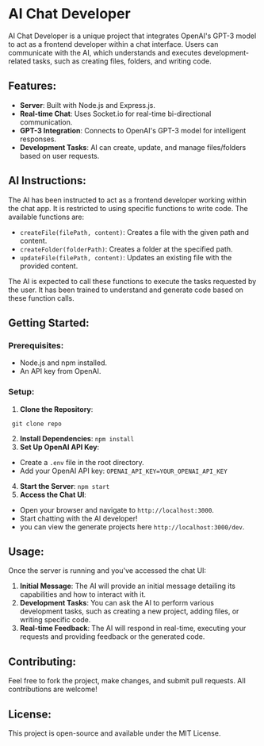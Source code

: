 # AI Chat Developer

AI Chat Developer is a unique project that integrates OpenAI's GPT-3 model to act as a frontend developer within a chat interface. Users can communicate with the AI, which understands and executes development-related tasks, such as creating files, folders, and writing code.

## Features:

- **Server**: Built with Node.js and Express.js.
- **Real-time Chat**: Uses Socket.io for real-time bi-directional communication.
- **GPT-3 Integration**: Connects to OpenAI's GPT-3 model for intelligent responses.
- **Development Tasks**: AI can create, update, and manage files/folders based on user requests.

## AI Instructions:

The AI has been instructed to act as a frontend developer working within the chat app. It is restricted to using specific functions to write code. The available functions are:

- `createFile(filePath, content)`: Creates a file with the given path and content.
- `createFolder(folderPath)`: Creates a folder at the specified path.
- `updateFile(filePath, content)`: Updates an existing file with the provided content.

The AI is expected to call these functions to execute the tasks requested by the user. It has been trained to understand and generate code based on these function calls.

## Getting Started:

### Prerequisites:

- Node.js and npm installed.
- An API key from OpenAI.

### Setup:

1. **Clone the Repository**:

` git clone repo`

2. **Install Dependencies**:
   `npm install`
3. **Set Up OpenAI API Key**:

- Create a `.env` file in the root directory.
- Add your OpenAI API key:
  `OPENAI_API_KEY=YOUR_OPENAI_API_KEY`

4. **Start the Server**:
   `npm start`
5. **Access the Chat UI**:

- Open your browser and navigate to `http://localhost:3000`.
- Start chatting with the AI developer!
- you can view the generate projects here `http://localhost:3000/dev`.

## Usage:

Once the server is running and you've accessed the chat UI:

1. **Initial Message**: The AI will provide an initial message detailing its capabilities and how to interact with it.
2. **Development Tasks**: You can ask the AI to perform various development tasks, such as creating a new project, adding files, or writing specific code.
3. **Real-time Feedback**: The AI will respond in real-time, executing your requests and providing feedback or the generated code.

## Contributing:

Feel free to fork the project, make changes, and submit pull requests. All contributions are welcome!

## License:

This project is open-source and available under the MIT License.
